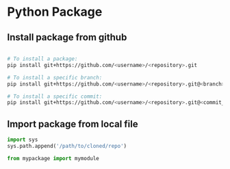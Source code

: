 # Python Package

## Install package from github
```bash

# To install a package:
pip install git+https://github.com/<username>/<repository>.git

# To install a specific branch:
pip install git+https://github.com/<username>/<repository>.git@<branch>

# To install a specific commit:
pip install git+https://github.com/<username>/<repository>.git@<commit_hash>

```

## Import package from local file
```python
import sys
sys.path.append('/path/to/cloned/repo')

from mypackage import mymodule

```
